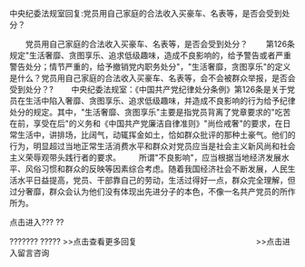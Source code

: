 中央纪委法规室回复:党员用自己家庭的合法收入买豪车、名表等，是否会受到处分？










　　党员用自己家庭的合法收入买豪车、名表等，是否会受到处分？
　　第126条规定"生活奢靡、贪图享乐、追求低级趣味，造成不良影响的，给予警告或者严重警告处分；情节严重的，给予撤销党内职务处分"，"生活奢靡，贪图享乐"的定义是什么？党员用自己家庭的合法收入买豪车、名表等，会不会被群众举报，是否会受到处分？?
　　中央纪委法规室：《中国共产党纪律处分条例》第126条是关于党员在生活中陷入奢靡、贪图享乐、追求低级趣味，并造成不良影响的行为给予纪律处分的规定。其中，"生活奢靡、贪图享乐"主要是指党员背离了党章要求的"吃苦在前，享受在后"的义务和《中国共产党廉洁自律准则》"尚俭戒奢"的要求，在日常生活中，讲排场，比阔气，动辄挥金如土，恰如群众批评的那种土豪气。他们的行为，明显超过当地正常生活消费水平和群众对党员应当是社会主义新风尚和社会主义荣辱观带头践行者的要求。
　　所谓"不良影响"，应当根据当地经济发展水平、风俗习惯和群众的反映等因素综合考虑。随着我国经济社会不断发展，人民生活水平日益提高，党员、干部靠自己的劳动，生活过得好一点，群众完全理解，但过分奢靡，群众会认为他们没有体现出先进分子的本色，不像一名共产党员的所作所为。

点击进入??? ??

??????? ?????
\>\>点击查看更多回复　　　　　　　　　　　　　　　\>\>点击进入留言咨询
